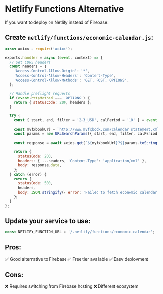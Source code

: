 # Netlify Functions Alternative

If you want to deploy on Netlify instead of Firebase:

## Create `netlify/functions/economic-calendar.js`:

```javascript
const axios = require('axios');

exports.handler = async (event, context) => {
  // Set CORS headers
  const headers = {
    'Access-Control-Allow-Origin': '*',
    'Access-Control-Allow-Headers': 'Content-Type',
    'Access-Control-Allow-Methods': 'GET, POST, OPTIONS',
  };

  // Handle preflight requests
  if (event.httpMethod === 'OPTIONS') {
    return { statusCode: 200, headers };
  }

  try {
    const { start, end, filter = '2-3_USD', calPeriod = '10' } = event.queryStringParameters || {};
    
    const myfxbookUrl = `http://www.myfxbook.com/calendar_statement.xml`;
    const params = new URLSearchParams({ start, end, filter, calPeriod });
    
    const response = await axios.get(`${myfxbookUrl}?${params.toString()}`);
    
    return {
      statusCode: 200,
      headers: { ...headers, 'Content-Type': 'application/xml' },
      body: response.data,
    };
  } catch (error) {
    return {
      statusCode: 500,
      headers,
      body: JSON.stringify({ error: 'Failed to fetch economic calendar data' }),
    };
  }
};
```

## Update your service to use:
```typescript
const NETLIFY_FUNCTION_URL = '/.netlify/functions/economic-calendar';
```

## Pros:
✅ Good alternative to Firebase
✅ Free tier available
✅ Easy deployment

## Cons:
❌ Requires switching from Firebase hosting
❌ Different ecosystem
